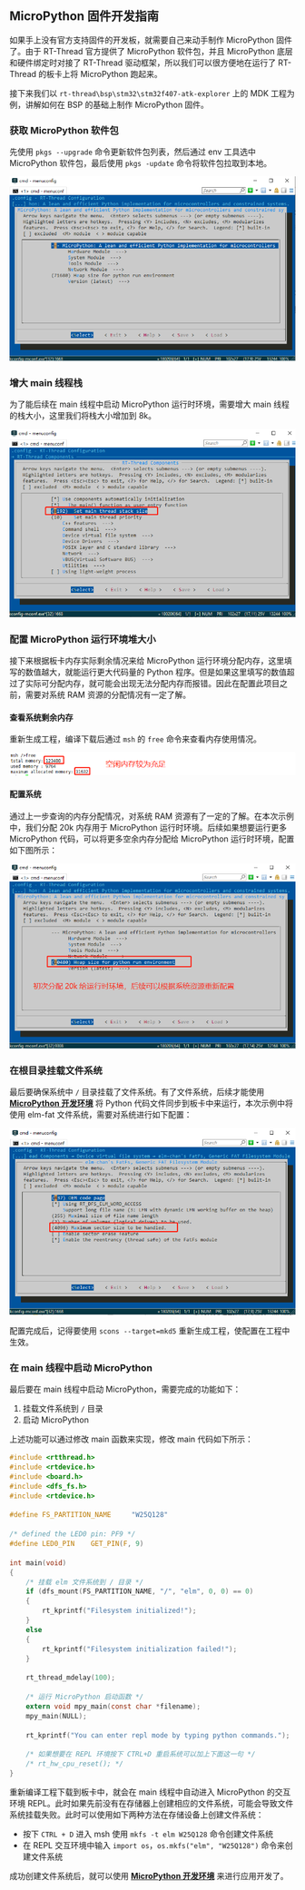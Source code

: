 ## MicroPython 固件开发指南

如果手上没有官方支持固件的开发板，就需要自己来动手制作 MicroPython 固件了。由于 RT-Thread 官方提供了 MicroPython 软件包，并且 MicroPython 底层和硬件绑定时对接了 RT-Thread 驱动框架，所以我们可以很方便地在运行了 RT-Thread 的板卡上将  MicroPython 跑起来。

接下来我们以 `rt-thread\bsp\stm32\stm32f407-atk-explorer` 上的 MDK 工程为例，讲解如何在 BSP 的基础上制作 MicroPython 固件。

### 获取 MicroPython 软件包

先使用 `pkgs --upgrade` 命令更新软件包列表，然后通过 env 工具选中 MicroPython 软件包，最后使用 `pkgs -update` 命令将软件包拉取到本地。

![1564476611502](assets/1564476611502.png)

### 增大 main 线程栈

为了能后续在 main 线程中启动 MicroPython 运行时环境，需要增大 main 线程的栈大小，这里我们将栈大小增加到 8k。

![1564476903287](assets/1564476903287.png)

### 配置 MicroPython 运行环境堆大小

接下来根据板卡内存实际剩余情况来给 MicroPython 运行环境分配内存，这里填写的数值越大，就能运行更大代码量的 Python 程序。但是如果这里填写的数值超过了实际可分配内存，就可能会出现无法分配内存而报错。因此在配置此项目之前，需要对系统 RAM 资源的分配情况有一定了解。

#### 查看系统剩余内存

重新生成工程，编译下载后通过 `msh` 的 `free` 命令来查看内存使用情况。

![1564628226157](assets/1564628226157.png)

#### 配置系统

通过上一步查询的内存分配情况，对系统 RAM 资源有了一定的了解。在本次示例中，我们分配 20k 内存用于 MicroPython 运行时环境。后续如果想要运行更多 MicroPython 代码，可以将更多空余内存分配给 MicroPython 运行时环境，配置如下图所示：

![1564476923786](assets/1564476923786.png)

### 在根目录挂载文件系统

最后要确保系统中 `/` 目录挂载了文件系统。有了文件系统，后续才能使用 [**MicroPython 开发环境**](https://marketplace.visualstudio.com/items?itemName=RT-Thread.rt-thread-micropython) 将 Python 代码文件同步到板卡中来运行，本次示例中将使用 elm-fat 文件系统，需要对系统进行如下配置：

![1564480676371](assets/1564480676371.png)

配置完成后，记得要使用 `scons --target=mkd5` 重新生成工程，使配置在工程中生效。

### 在 main 线程中启动 MicroPython 

最后要在 main 线程中启动 MicroPython，需要完成的功能如下：

1. 挂载文件系统到 `/` 目录
2. 启动 MicroPython

上述功能可以通过修改 main 函数来实现，修改 main 代码如下所示：

```c
#include <rtthread.h>
#include <rtdevice.h>
#include <board.h>
#include <dfs_fs.h>
#include <rtdevice.h>

#define FS_PARTITION_NAME     "W25Q128"

/* defined the LED0 pin: PF9 */
#define LED0_PIN    GET_PIN(F, 9)

int main(void)
{
    /* 挂载 elm 文件系统到 / 目录 */
    if (dfs_mount(FS_PARTITION_NAME, "/", "elm", 0, 0) == 0) 
    {
        rt_kprintf("Filesystem initialized!");
    }
    else
    {
        rt_kprintf("Filesystem initialization failed!");
    }

    rt_thread_mdelay(100);

    /* 运行 MicroPython 启动函数 */
    extern void mpy_main(const char *filename);
    mpy_main(NULL);

    rt_kprintf("You can enter repl mode by typing python commands.");

    /* 如果想要在 REPL 环境按下 CTRL+D 重启系统可以加上下面这一句 */
    /* rt_hw_cpu_reset(); */    
}
```

重新编译工程下载到板卡中，就会在 main 线程中自动进入 MicroPython 的交互环境 REPL。此时如果先前没有在存储器上创建相应的文件系统，可能会导致文件系统挂载失败。此时可以使用如下两种方法在存储设备上创建文件系统：

- 按下 `CTRL + D` 进入 msh 使用 `mkfs -t elm W25Q128` 命令创建文件系统
- 在 REPL 交互环境中输入 `import os`，`os.mkfs("elm", "W25Q128")` 命令来创建文件系统

成功创建文件系统后，就可以使用 [ **MicroPython 开发环境**](https://marketplace.visualstudio.com/items?itemName=RT-Thread.rt-thread-micropython) 来进行应用开发了。

